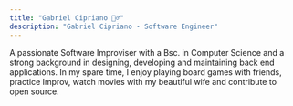 ```yaml
---
title: "Gabriel Cipriano 🧙‍♂️"
description: "Gabriel Cipriano - Software Engineer"
---
```


A passionate Software Improviser with a Bsc. in Computer Science and a strong background in designing, developing and maintaining back end applications. In my spare time, I enjoy playing board games with friends, practice Improv, watch movies with my beautiful wife and contribute to open source.
